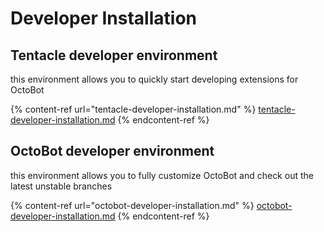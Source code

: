 # Developer Installation

## Tentacle developer environment

this environment allows you to quickly start developing extensions for OctoBot

{% content-ref url="tentacle-developer-installation.md" %}
[tentacle-developer-installation.md](tentacle-developer-installation.md)
{% endcontent-ref %}

## OctoBot developer environment

this environment allows you to fully customize OctoBot and check out the latest unstable branches

{% content-ref url="octobot-developer-installation.md" %}
[octobot-developer-installation.md](octobot-developer-installation.md)
{% endcontent-ref %}
